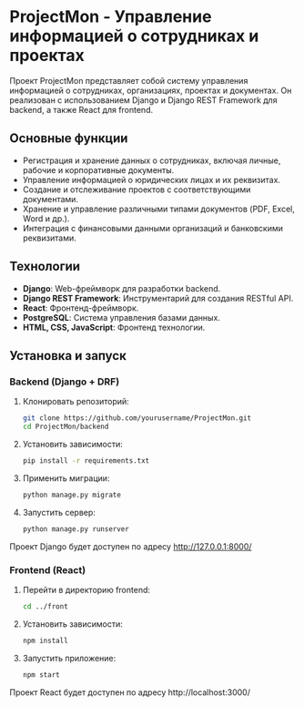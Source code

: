 # ProjectMon - Управление информацией о сотрудниках и проектах

Проект ProjectMon представляет собой систему управления информацией о сотрудниках, организациях, проектах и документах. Он реализован с использованием Django и Django REST Framework для backend, а также React для frontend.

## Основные функции

- Регистрация и хранение данных о сотрудниках, включая личные, рабочие и корпоративные документы.
- Управление информацией о юридических лицах и их реквизитах.
- Создание и отслеживание проектов с соответствующими документами.
- Хранение и управление различными типами документов (PDF, Excel, Word и др.).
- Интеграция с финансовыми данными организаций и банковскими реквизитами.

## Технологии

- **Django**: Web-фреймворк для разработки backend.
- **Django REST Framework**: Инструментарий для создания RESTful API.
- **React**: Фронтенд-фреймворк.
- **PostgreSQL**: Система управления базами данных.
- **HTML, CSS, JavaScript**: Фронтенд технологии.

## Установка и запуск

### Backend (Django + DRF)

1. Клонировать репозиторий:

    ```bash
    git clone https://github.com/yourusername/ProjectMon.git
    cd ProjectMon/backend
    ```

2. Установить зависимости:

    ```bash
    pip install -r requirements.txt
    ```

3. Применить миграции:

    ```bash
    python manage.py migrate
    ```

4. Запустить сервер:

    ```bash
    python manage.py runserver
    ```

Проект Django будет доступен по адресу http://127.0.0.1:8000/

### Frontend (React)

1. Перейти в директорию frontend:

    ```bash
    cd ../front
    ```

2. Установить зависимости:

    ```bash
    npm install
    ```

3. Запустить приложение:

    ```bash
    npm start
    ```

Проект React будет доступен по адресу http://localhost:3000/